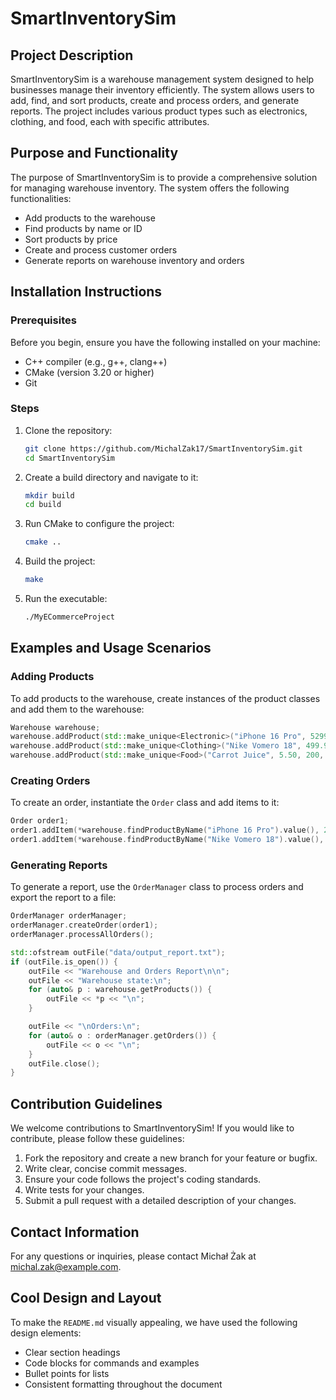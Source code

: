 # SmartInventorySim

## Project Description

SmartInventorySim is a warehouse management system designed to help businesses manage their inventory efficiently. The system allows users to add, find, and sort products, create and process orders, and generate reports. The project includes various product types such as electronics, clothing, and food, each with specific attributes.

## Purpose and Functionality

The purpose of SmartInventorySim is to provide a comprehensive solution for managing warehouse inventory. The system offers the following functionalities:
- Add products to the warehouse
- Find products by name or ID
- Sort products by price
- Create and process customer orders
- Generate reports on warehouse inventory and orders

## Installation Instructions

### Prerequisites

Before you begin, ensure you have the following installed on your machine:
- C++ compiler (e.g., g++, clang++)
- CMake (version 3.20 or higher)
- Git

### Steps

1. Clone the repository:
   ```sh
   git clone https://github.com/MichalZak17/SmartInventorySim.git
   cd SmartInventorySim
   ```

2. Create a build directory and navigate to it:
   ```sh
   mkdir build
   cd build
   ```

3. Run CMake to configure the project:
   ```sh
   cmake ..
   ```

4. Build the project:
   ```sh
   make
   ```

5. Run the executable:
   ```sh
   ./MyECommerceProject
   ```

## Examples and Usage Scenarios

### Adding Products

To add products to the warehouse, create instances of the product classes and add them to the warehouse:
```cpp
Warehouse warehouse;
warehouse.addProduct(std::make_unique<Electronic>("iPhone 16 Pro", 5299.99, 10000, 0.2, "2 years"));
warehouse.addProduct(std::make_unique<Clothing>("Nike Vomero 18", 499.99, 500, 0.5, "48"));
warehouse.addProduct(std::make_unique<Food>("Carrot Juice", 5.50, 200, 0.3, "2025-12-31"));
```

### Creating Orders

To create an order, instantiate the `Order` class and add items to it:
```cpp
Order order1;
order1.addItem(*warehouse.findProductByName("iPhone 16 Pro").value(), 2);
order1.addItem(*warehouse.findProductByName("Nike Vomero 18").value(), 1);
```

### Generating Reports

To generate a report, use the `OrderManager` class to process orders and export the report to a file:
```cpp
OrderManager orderManager;
orderManager.createOrder(order1);
orderManager.processAllOrders();

std::ofstream outFile("data/output_report.txt");
if (outFile.is_open()) {
    outFile << "Warehouse and Orders Report\n\n";
    outFile << "Warehouse state:\n";
    for (auto& p : warehouse.getProducts()) {
        outFile << *p << "\n";
    }

    outFile << "\nOrders:\n";
    for (auto& o : orderManager.getOrders()) {
        outFile << o << "\n";
    }
    outFile.close();
}
```

## Contribution Guidelines

We welcome contributions to SmartInventorySim! If you would like to contribute, please follow these guidelines:

1. Fork the repository and create a new branch for your feature or bugfix.
2. Write clear, concise commit messages.
3. Ensure your code follows the project's coding standards.
4. Write tests for your changes.
5. Submit a pull request with a detailed description of your changes.

## Contact Information

For any questions or inquiries, please contact Michał Żak at michal.zak@example.com.

## Cool Design and Layout

To make the `README.md` visually appealing, we have used the following design elements:
- Clear section headings
- Code blocks for commands and examples
- Bullet points for lists
- Consistent formatting throughout the document
